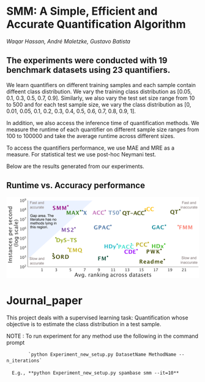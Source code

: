# SMM: A Simple, Efficient and Accurate Quantification Algorithm
*Waqar Hassan, André Maletzke,  Gustavo Batista*

## The experiments were conducted with 19 benchmark datasets using 23 quantifiers.
We learn quantifiers on different training samples and each sample contain diffeent class distribution. We vary the training class distribution as [0.05, 0.1, 0.3, 0.5, 0.7, 0.9]. Similarly, we also vary the test set size range from 10 to 500 and for each test sample size, we vary the class distribution as [0, 0.01, 0.05, 0.1, 0.2, 0.3, 0.4, 0.5, 0.6, 0.7, 0.8, 0.9, 1].

In addition, we also access the inference time of quantification methods. We measure the runtime of each quantifier on different sample size ranges from 100 to 100000 and take the average runtime across different sizes.

To access the quantifiers performance, we use MAE and MRE as a measure. For statistical test we use post-hoc Neymani test.

Below are the results generated from our experiments.

## Runtime vs. Accuracy performance

<div>
<p align= "center">
      <img src = "Figures/Fig_instXrank.pdf" title = "A time and accuracy plot">
</p>
</div>

# Journal_paper
This project deals with a supervised learning task: Quantification whose objective is to estimate the class distribution in a test sample.

NOTE : To run experiment for any method use the following in the command prompt

            `python Experiment_new_setup.py DatasetName MethodName --n_iterations`
            
      E.g., **python Experiment_new_setup.py spambase smm --it=10**
